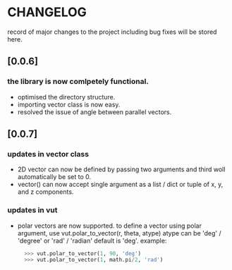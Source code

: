 # CHANGELOG

record of major changes to the project including bug fixes will be stored here.

## [0.0.6]

### the library is now comlpetely functional.

- optimised the directory structure.
- importing vector class is now easy.
- resolved the issue of angle between parallel vectors.

## [0.0.7]

### updates in vector class

- 2D vector can now be defined by passing two arguments and third woll automatically be set to 0.
- vector() can now accept single argument as a list / dict or tuple of x, y, and z components.

### updates in vut

- polar vectors are now supported.
  to define a vector using polar argument, use vut.polar_to_vector(r, theta, atype)
  atype can be 'deg' / 'degree' or 'rad' / 'radian' default is 'deg'. example:
  ```python
    >>> vut.polar_to_vector(1, 90, 'deg')
    >>> vut.polar_to_vector(1, math.pi/2, 'rad')
  ```
